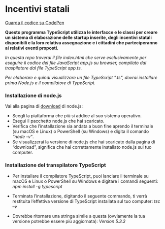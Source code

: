 # Incentivi statali
[Guarda il codice su CodePen](https://codepen.io/marcellocomandulli/pen/QWXaNdZ)

**Questo programma TypeScript utilizza le interfacce e le classi per creare un sistema di elaborazione delle startup inserite, degli incentivi statali 
disponibili e la loro relativa assegnazione e i cittadini che parteciperanno ai relativi eventi proposti.**

*In questa repo troverai il file index.html che serve esclusivamente per eseguire il codice del file JavaScript app.js su browser, compilato dal traspilatore dal file TypeScript app.ts.*

*Per elaborare e quindi visualizzare un file TypeScript ".ts", dovrai installare prima Node.js e il compilatore di TypeScript.*
### Installazione di node.js

Vai alla pagina di [download](https://nodejs.org/en/download/) di node.js: 
* Scegli la piattaforma che più si addice al suo sistema operativo.
* Esegui il pacchetto node.js che hai scaricato.
* Verifica che l’installazione sia andata a buon fine aprendo il terminale (su macOS e Linux) o PowerShell (su Windows) e digita il comando *“node -v”*. 
* Se visualizzerai la versione di node.js che hai scaricato dalla pagina di “download”, significa che hai correttamente installato node.js sul tuo computer.

### Installazione del transpilatore TypeScript
* Per installare il compilatore TypeScript, puoi lanciare il terminale su macOS e Linux o PowerShell su Windows e digitare i comandi seguenti:
 *npm install -g typescript*

* Terminata l’installazione, digitando il seguente commando, ti verrà restituita l’effettiva versione di TypeScript installata sul tuo computer:
 *tsc –v*

* Dovrebbe ritornare una stringa simile a questa (ovviamente la tua versione potrebbe essere più aggiornata):
*Version 5.3.3*




